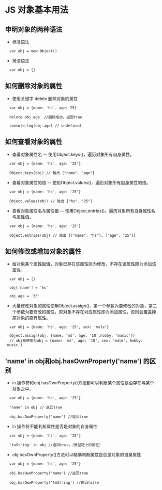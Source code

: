 # JS 对象基本用法

## 申明对象的两种语法

* 标准语法

```
  var obj = new Object()
```

* 简洁语法

```
  var obj = {}
```

## 如何删除对象的属性

* 使用关键字 delete 删除对象的属性

```
  var obj = {name: 'hs', age: 25}
  
  delete obj.age  //删除成功，返回true
  
  console.log(obj.age) // undefined
```

## 如何查看对象的属性

* 查看对象属性名 -- 使用Object.keys()，遍历对象所有自身属性。

```
  var obj = {name: 'hs', age: '25'}
  
  Object.keys(obj) // 输出 ["name", "age"]
```

* 查看对象属性的值 -- 使用Object.values()，遍历对象所有自身属性的值。

```
  var obj = {name: 'hs', age: '25'} 
  
  Object.values(obj) // 输出 ["hs", "25"]
```

* 查看对象属性名与属性值 -- 使用Object.entries()，遍历对象所有自身属性名与属性值。

```
  var obj = {name: 'hs', age: '25'} 
  
  Object.entries(obj) // 输出 [["name", "hs"], ["age", "25"]]
```

## 如何修改或增加对象的属性

* 给对象某个属性赋值，对象已存在该属性则为修改，不存在该属性即为添加该属性。

```
  var obj = {}
  
  obj['name'] = 'hs'
  
  obj.age = '25'
```

* 大量修改对象的属性使用Object.assign()，第一个参数为要修改的对象，第二个参数为要修改的属性，原对象不存在对应属性即为添加属性，否则会覆盖掉原对象的原有属性。

```
  var obj = {name: 'hs', age: '25', sex: 'male'}
  
  Object.assign(obj, {name: 'md', age: '18',hobby: 'music'})
  // obj被修改为obj = {name: 'md', age: '18', sex: 'male', hobby: 'music'}
```

## 'name' in obj和obj.hasOwnProperty('name') 的区别

* in 操作符和obj.hasOwnProperty()方法都可以判断某个属性是否存在与某个对象之中。

```
  var obj = {name: 'hs', age: '25'}
  
  'name' in obj // 返回true
  
  obj.hasOwnProperty('name') //返回true
```

* in 操作符不能判断属性是否是对象的自身属性

```
  var obj = {name: 'hs', age: '25'}
  
  'toString' in obj //返回true，（原型链上的属性）
```

* obj.hasOwnProperty()方法可以精确判断属性是否是对象的自身属性

```
  var obj = {name: 'hs', age: '25'}
  
  obj.hasOwnProperty('name') //返回true
  
  obj.hasOwnProperty('toString') //返回false
```
